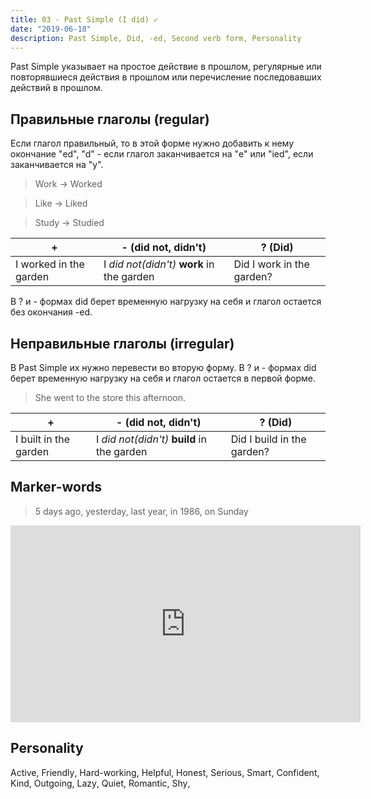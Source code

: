 ```yaml
---
title: 03 - Past Simple (I did) ✓
date: "2019-06-18"
description: Past Simple, Did, -ed, Second verb form, Personality
---
```


Past Simple указывает на простое действие в прошлом, регулярные или повторявшиеся действия в прошлом или перечисление последовавших действий в прошлом.

## Правильные глаголы (regular)
Ecли глагол правильный, то в этой форме нужно добавить к нему окончание "ed", "d" - если глагол заканчивается на "e" или "ied", если заканчивается на "y".
> Work -> Worked

> Like -> Liked

> Study -> Studied

|+|- (did not, didn't)|? (Did)|
|---|---|---|
|I worked in the garden|I *did not(didn't)* **work** in the garden|Did I work in the garden?|

В ? и - формах did берет временную нагрузку на себя и глагол остается без окончания -ed.

## Неправильные глаголы (irregular)
В Past Simple их нужно перевести во вторую форму. В ? и - формах did берет временную нагрузку на себя и глагол остается в первой форме.

> She went to the store this afternoon.

|+|- (did not, didn't)|? (Did)|
|---|---|---|
|I built in the garden|I *did not(didn't)* **build** in the garden|Did I build in the garden?|

## Marker-words
> 5 days ago, yesterday, last year, in 1986, on Sunday

<iframe width="560" height="315" src="https://www.youtube.com/embed/qR0yYCf2qxQ" frameborder="0" allow="accelerometer; autoplay; encrypted-media; gyroscope; picture-in-picture" allowfullscreen></iframe>

## Personality
<div style="display: flex; flex-wrap: wrap;">
  <span>Active</span>,&nbsp;
  <span>Friendly</span>,&nbsp;
  <span>Hard-working</span>,&nbsp;
  <span>Helpful</span>,&nbsp;
  <span>Honest</span>,&nbsp;
  <span>Serious</span>,&nbsp;
  <span>Smart</span>,&nbsp;
  <span>Confident</span>,&nbsp;
  <span>Kind</span>,&nbsp;
  <span>Outgoing</span>,&nbsp;
  <span>Lazy</span>,&nbsp;
  <span>Quiet</span>,&nbsp;
  <span>Romantic</span>,&nbsp;
  <span>Shy</span>,&nbsp;
</div>